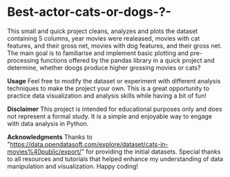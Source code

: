 # Best-actor-cats-or-dogs-?-
This small and quick project cleans, analyzes and plots the dataset containing 5 columns, year movies were realeased, movies with cat features, and their gross net, movies with dog features, and their gross net. The main goal is to familiarise and implement basic plotting and pre-processing functions offered by the pandas library in a quick project and determine, whether doogs produce higher grossing movies or cats?

**Usage**
Feel free to modify the dataset or experiment with different analysis techniques to make the project your own. This is a great opportunity to practice data visualization and analysis skills while having a bit of fun!

**Disclaimer**
This project is intended for educational purposes only and does not represent a formal study. It is a simple and enjoyable way to engage with data analysis in Python.

**Acknowledgments**
Thanks to "https://data.opendatasoft.com/explore/dataset/cats-in-movies%40public/export/" for providing the initial datasets.
Special thanks to all resources and tutorials that helped enhance my understanding of data manipulation and visualization.
Happy coding!
